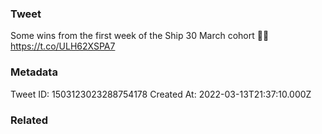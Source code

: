 ### Tweet
Some wins from the first week of the Ship 30 March cohort 🌟🚢 https://t.co/ULH62XSPA7

### Metadata
Tweet ID: 1503123023288754178
Created At: 2022-03-13T21:37:10.000Z

### Related

